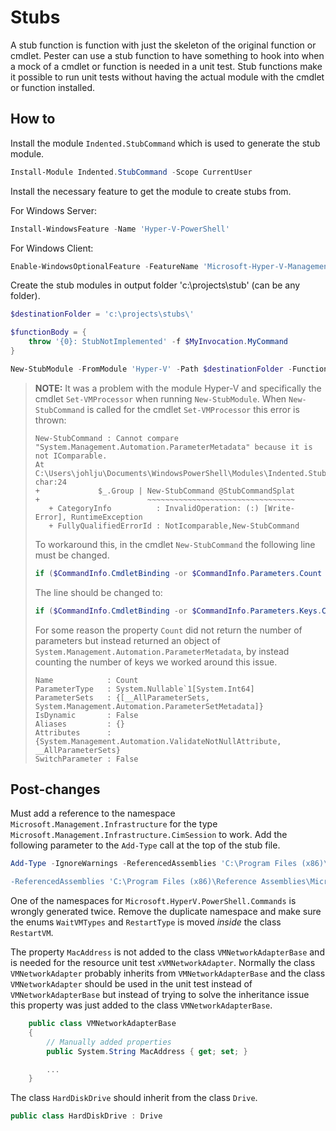# Stubs

A stub function is function with just the skeleton of the original function
or cmdlet. Pester can use a stub function to have something to hook into
when a mock of a cmdlet or function is needed in a unit test. Stub functions
make it possible to run unit tests without having the actual module with
the cmdlet or function installed.

## How to

Install the module `Indented.StubCommand` which is used to generate the
stub module.

```powershell
Install-Module Indented.StubCommand -Scope CurrentUser
```

Install the necessary feature to get the module to create stubs from.

For Windows Server:

```powershell
Install-WindowsFeature -Name 'Hyper-V-PowerShell'
```

For Windows Client:

```powershell
Enable-WindowsOptionalFeature -FeatureName 'Microsoft-Hyper-V-Management-PowerShell' -Online
```

Create the stub modules in output folder 'c:\projects\stub' (can be any
folder).

```powershell
$destinationFolder = 'c:\projects\stubs\'

$functionBody = {
    throw '{0}: StubNotImplemented' -f $MyInvocation.MyCommand
}

New-StubModule -FromModule 'Hyper-V' -Path $destinationFolder -FunctionBody $functionBody
```

>**NOTE:** It was a problem with the module Hyper-V and specifically the
>cmdlet `Set-VMProcessor` when running `New-StubModule`. When `New-StubCommand`
>is called for the cmdlet `Set-VMProcessor` this error is thrown:
>
>```plaintext
>New-StubCommand : Cannot compare "System.Management.Automation.ParameterMetadata" because it is not IComparable.
>At
>C:\Users\johlju\Documents\WindowsPowerShell\Modules\Indented.StubCommand\1.4.0\Indented.StubCommand.psm1:747
>char:24
>+             $_.Group | New-StubCommand @StubCommandSplat
>+                        ~~~~~~~~~~~~~~~~~~~~~~~~~~~~~~~~~
>    + CategoryInfo          : InvalidOperation: (:) [Write-Error], RuntimeException
>    + FullyQualifiedErrorId : NotIcomparable,New-StubCommand
>```
>
>To workaround this, in the cmdlet `New-StubCommand` the following line
>must be changed.
>
>```powershell
>if ($CommandInfo.CmdletBinding -or $CommandInfo.Parameters.Count -gt 0) {
>```
>
>The line should be changed to:
>
>```powershell
>if ($CommandInfo.CmdletBinding -or $CommandInfo.Parameters.Keys.Count -gt 0) {
>```
>
>For some reason the property `Count` did not return the number of parameters
>but instead returned an object of `System.Management.Automation.ParameterMetadata`,
>by instead counting the number of keys we worked around this issue.
>
>```plaintext
>Name            : Count
>ParameterType   : System.Nullable`1[System.Int64]
>ParameterSets   : {[__AllParameterSets, System.Management.Automation.ParameterSetMetadata]}
>IsDynamic       : False
>Aliases         : {}
>Attributes      : {System.Management.Automation.ValidateNotNullAttribute, __AllParameterSets}
>SwitchParameter : False
>```

## Post-changes

Must add a reference to the namespace `Microsoft.Management.Infrastructure` for
the type `Microsoft.Management.Infrastructure.CimSession` to work.
Add the following parameter to the `Add-Type` call at the top of the stub file.

```powershell
Add-Type -IgnoreWarnings -ReferencedAssemblies 'C:\Program Files (x86)\Reference Assemblies\Microsoft\WMI\v1.0\Microsoft.Management.Infrastructure.dll' -TypeDefinition @'

-ReferencedAssemblies 'C:\Program Files (x86)\Reference Assemblies\Microsoft\WMI\v1.0\Microsoft.Management.Infrastructure.dll'
```

One of the namespaces for `Microsoft.HyperV.PowerShell.Commands` is wrongly
generated twice. Remove the duplicate namespace and make sure the enums
`WaitVMTypes` and `RestartType` is moved _inside_ the class `RestartVM`.

The property `MacAddress` is not added to the class `VMNetworkAdapterBase`
and is needed for the resource unit test `xVMNetworkAdapter`.
Normally the class `VMNetworkAdapter` probably inherits from `VMNetworkAdapterBase`
and the class `VMNetworkAdapter` should be used in the unit test instead
of `VMNetworkAdapterBase` but instead of trying to solve the inheritance
issue this property was just added to the class `VMNetworkAdapterBase`.

```csharp
    public class VMNetworkAdapterBase
    {
        // Manually added properties
        public System.String MacAddress { get; set; }

        ...
    }
```

The class `HardDiskDrive` should inherit from the class `Drive`.

```csharp
public class HardDiskDrive : Drive
```
